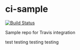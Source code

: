 # ci-sample

[![Build Status](https://travis-ci.org/ianbibby/ci-sample.svg?branch=master)](https://travis-ci.org/ianbibby/ci-sample)

Sample repo for Travis integration

test
testing
testing
testing
